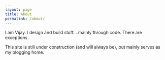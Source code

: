 ```yaml
---
layout: page
title: About
permalink: /about/
---
```


I am Vijay. I design and build stuff... mainly through code. There are exceptions.

This site is still under construction (and will always be), but mainly serves as my blogging home.